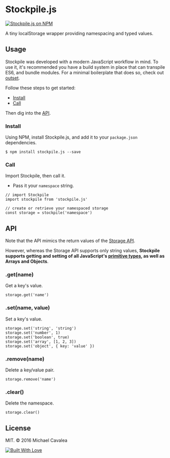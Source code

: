 # Stockpile.js

[![Stockpile.js on NPM](https://img.shields.io/npm/v/stockpile.js.svg)](https://www.npmjs.com/package/stockpile.js)

A tiny localStorage wrapper providing namespacing and typed values.

## Usage

Stockpile was developed with a modern JavaScript workflow in mind. To use it, it's recommended you have a build system in place that can transpile ES6, and bundle modules. For a minimal boilerplate that does so, check out [outset](https://github.com/callmecavs/outset).

Follow these steps to get started:

* [Install](#install)
* [Call](#call)

Then dig into the [API](#api).

### Install

Using NPM, install Stockpile.js, and add it to your `package.json` dependencies.

```
$ npm install stockpile.js --save
```

### Call

Import Stockpile, then call it.

* Pass it your `namespace` string.

```es6
// import Stockpile
import stockpile from 'stockpile.js'

// create or retrieve your namespaced storage
const storage = stockpile('namespace')
```

## API

Note that the API mimics the return values of the [Storage API](https://developer.mozilla.org/en-US/docs/Web/API/Storage).

However, whereas the Storage API supports only string values, **Stockpile supports getting and setting of all JavaScript's [primitive types](https://developer.mozilla.org/en-US/docs/Glossary/Primitive), as well as Arrays and Objects**.

### .get(name)

Get a key's value.

```es6
storage.get('name')
```

### .set(name, value)

Set a key's value.

```es6
storage.set('string', 'string')
storage.set('number', 1)
storage.set('boolean', true)
storage.set('array', [1, 2, 3])
storage.set('object', { key: 'value' })
```

### .remove(name)

Delete a key/value pair.

```es6
storage.remove('name')
```

### .clear()

Delete the namespace.

```es6
storage.clear()
```

## License

MIT. © 2016 Michael Cavalea

[![Built With Love](http://forthebadge.com/images/badges/built-with-love.svg)](http://forthebadge.com)
